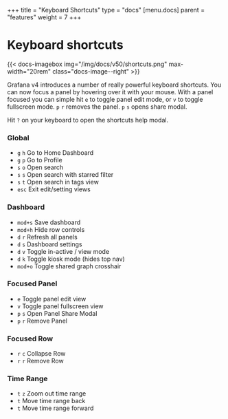 +++
title = "Keyboard Shortcuts"
type = "docs"
[menu.docs]
parent = "features"
weight = 7
+++

# Keyboard shortcuts

{{< docs-imagebox img="/img/docs/v50/shortcuts.png" max-width="20rem" class="docs-image--right" >}}

Grafana v4 introduces a number of really powerful keyboard shortcuts. You can now focus a panel
by hovering over it with your mouse. With a panel focused you can simple hit `e` to toggle panel
edit mode, or `v` to toggle fullscreen mode. `p` `r` removes the panel. `p` `s` opens share
modal.

Hit `?` on your keyboard to open the shortcuts help modal.

### Global

- `g` `h`	Go to Home Dashboard
- `g` `p`	Go to Profile
- `s` `o`	Open search
- `s` `s`	Open search with starred filter
- `s` `t`	Open search in tags view
- `esc`	Exit edit/setting views

### Dashboard

- `mod+s`	Save dashboard
- `mod+h`	Hide row controls
- `d` `r`	Refresh all panels
- `d` `s`	Dashboard settings
- `d` `v`	Toggle in-active / view mode
- `d` `k`	Toggle kiosk mode (hides top nav)
- `mod+o`	Toggle shared graph crosshair

### Focused Panel
- `e`	Toggle panel edit view
- `v`	Toggle panel fullscreen view
- `p` `s` Open Panel Share Modal
- `p` `r` Remove Panel

### Focused Row
- `r` `c`	Collapse Row
- `r` `r`	Remove Row

### Time Range
- `t` `z`	Zoom out time range
- `t`	Move time range back
- `t`	Move time range forward

